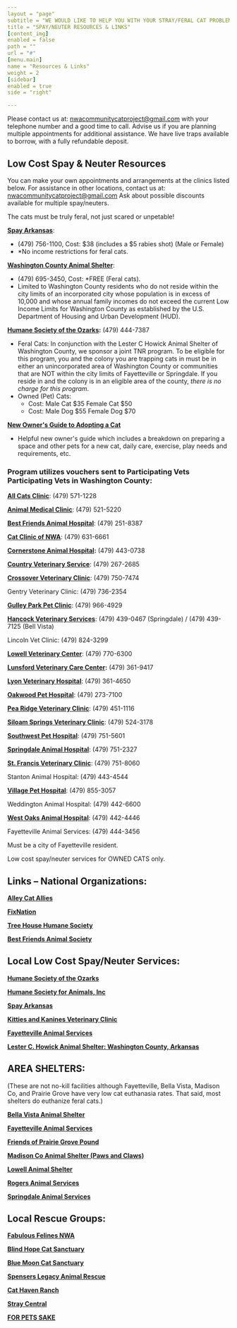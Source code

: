 ```yaml
---
layout = "page"
subtitle = "WE WOULD LIKE TO HELP YOU WITH YOUR STRAY/FERAL CAT PROBLEMS!"
title = "SPAY/NEUTER RESOURCES & LINKS"
[content_img]
enabled = false
path = ""
url = "#"
[menu.main]
name = "Resources & Links"
weight = 2
[sidebar]
enabled = true
side = "right"

---
```


Please contact us at: [nwacommunitycatproject@gmail.com](mailto:nwacommunitycatproject@gmail.com "NWACCP EMAIL") with your telephone number and a good time to call. Advise us if you are planning multiple appointments for additional assistance. We have live traps available to borrow, with a fully refundable deposit.

## **Low Cost Spay & Neuter Resources**

You can make your own appointments and arrangements at the clinics listed below. For assistance in other locations, contact us at: nwacommunitycatproject@gmail.com Ask about possible discounts available for multiple spay/neuters.

The cats must be truly feral, not just scared or unpetable!

[**Spay Arkansas**](http://spayarkansas.org/):

* (479) 756-1100, Cost: $38 (includes a $5 rabies shot) (Male or Female)
* *No income restrictions for feral cats.

[**Washington County Animal Shelter**](https://www.co.washington.ar.us/government/departments-a-e/animal-shelter):

* (479) 695-3450, Cost: *FREE (Feral cats).
* Limited to Washington County residents who do not reside within the city limits of an incorporated city whose population is in excess of 10,000 and whose annual family incomes do not exceed the current Low Income Limits for Washington County as established by the U.S. Department of Housing and Urban Development (HUD).

[**Humane Society of the Ozarks**](https://hsozarks.org/programs/feral-cats-tnr-program/)**:** (479) 444-7387

* Feral Cats: In conjunction with the Lester C Howick Animal Shelter of Washington County, we sponsor a joint TNR program. To be eligible for this program, you and the colony you are trapping cats in must be in either an unincorporated area of Washington County or communities that are NOT within the city limits of Fayetteville or Springdale. If you reside in and the colony is in an eligible area of the county, _there is no charge for this program_.
* Owned (Pet) Cats:
  * Cost: Male Cat $35 Female Cat $50
  * Cost: Male Dog $55 Female Dog $70

[**New Owner's Guide to Adopting a Cat**](https://www.grove.co/welcome/cat-adoption-guide/)

* Helpful new owner's guide which includes a breakdown on preparing a space and other pets for a new cat, daily care, exercise, play needs and requirements, etc.

### Program utilizes vouchers sent to Participating Vets Participating Vets in Washington County:

[**All Cats Clinic**](https://allcatsclinicfayar.com/): (479) 571-1228

[**Animal Medical Clinic**](http://www.animalmedicalclinicfayar.com/): (479) 521-5220

[**Best Friends Animal Hospital**](http://bfahph.com/): (479) 251-8387

[**Cat Clinic of NWA**](http://thecatclinicofnwarkansas.com/): (479) 631-6661

[**Cornerstone Animal Hospital**](https://www.cornerstoneah.net/)**:** (479) 443-0738

[**Country Veterinary Service**](http://www.fayettevillevet.net/): (479) 267-2685

[**Crossover Veterinary Clinic**](http://www.crossovervet.net/): (479) 750-7474

Gentry Veterinary Clinic: (479) 736-2354

[**Gulley Park Pet Clinic**](https://www.gulleyparkpets.com/): (479) 966-4929

[**Hancock Veterinary Services**](https://www.springdaleveterinarian.com/): (479) 439-0467 (Springdale) / (479) 439-7125 (Bell Vista)

Lincoln Vet Clinic: (479) 824-3299

[**Lowell Veterinary Center**](http://www.lowellvetcenter.com/): (479) 770-6300

[**Lunsford Veterinary Care Center**](http://lunsfordvet.com/)**:** (479) 361-9417

[**Lyon Veterinary Hospital**](https://www.lyonvethospital.com/): (479) 361-4650

[**Oakwood Pet Hospital**](http://www.oakwoodpethospital.com/): (479) 273-7100

[**Pea Ridge Veterinary Clinic**](https://pearidgeveterinary.com/): (479) 451-1116

[**Siloam Springs Veterinary Clinic**](http://siloamspringsvet.com/): (479) 524-3178

[**Southwest Pet Hospital**](https://southwestpethospital.com/): (479) 751-5601

[**Springdale Animal Hospital**](http://springdaleanimalhospital.com/): (479) 751-2327

[**St. Francis Veterinary Clinic**](https://stfrancisanimalhosp.net/): (479) 751-8060

Stanton Animal Hospital: (479) 443-4544

[**Village Pet Hospital**](http://villagepethospital.com/): (479) 855-3057

Weddington Animal Hospital: (479) 442-6600

[**West Oaks Animal Hospital**](http://www.westoaksanimal.com/home): (479) 442-4446

Fayetteville Animal Services: (479) 444-3456

Must be a city of Fayetteville resident.

Low cost spay/neuter services for OWNED CATS only.

## **Links – National Organizations:**

[**Alley Cat Allies**](https://www.alleycat.org/)

[**FixNation**](http://fixnation.org/)

[**Tree House Humane Society**](http://www.treehouseanimals.org/site/PageServer?pagename=home)

[**Best Friends Animal Society**](https://bestfriends.org/)

## **Local Low Cost Spay/Neuter Services:**

[**Humane Society of the Ozarks**](https://hsozarks.org/)

[**Humane Society for Animals, Inc**](http://humanesocietyanimals.org/)

[**Spay Arkansas**](http://spayarkansas.org/)

[**Kitties and Kanines Veterinary Clinic**](https://www.kittiesandkanines.com/)

[**Fayetteville Animal Services**](https://www.fayetteville-ar.gov/525/Animal-Services)

[**Lester C. Howick Animal Shelter: Washington County, Arkansas**](https://www.co.washington.ar.us/government/departments-a-e/animal-shelter)

## **AREA SHELTERS:**

(These are not no-kill facilities although Fayetteville, Bella Vista, Madison Co, and Prairie Grove have very low cat euthanasia rates. That said, most shelters do euthanize feral cats.)

[**Bella Vista Animal Shelter**](http://www.bellavista-animalshelter.org/)

[**Fayetteville Animal Services**](http://www.fayetteville-ar.gov/525/Animal-Services)

[**Friends of Prairie Grove Pound**](http://friendsofpgp.wixsite.com/fofpgp)

[**Madison Co Animal Shelter (Paws and Claws)**](https://www.thepetshelter.org/)

[**Lowell Animal Shelter**](http://www.lowellarkansas.gov/departments/animal-welfare/)

[**Rogers Animal Services**](http://rogersar.gov/272/Animal-Shelter)

[**Springdale Animal Services**](http://www.springdalear.gov/151/Adopt)

## **Local Rescue Groups:**

[**Fabulous Felines NWA**](http://www.fabulousfelinesnwa.com/)

[**Blind Hope Cat Sanctuary**](http://www.blindhopecats.org/index.php)

[**Blue Moon Cat Sanctuary**](http://valleyofthebluemoon.net/kitty_retirement/)

[**Spensers Legacy Animal Rescue**](http://spenserslegacy.org/)

[**Cat Haven Ranch**](http://www.cathavenranch.org/)

[**Stray Central**](https://www.adoptapet.com/adoption_rescue/69656-stray-central-farmington-arkansas)

[**FOR PETS SAKE**](http://www.for-pets-sake.org/)
